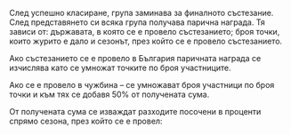 След успешно класиране, група заминава за финалното състезание. След представянето си всяка група
получава парична награда. Тя зависи от: държавата, в която се е провело състезанието; броя точки, които
журито е дало и сезонът, през който се е провело състезанието. 

Ако състезанието се е провело в България паричната награда се изчислява като се умножат точките
по броя участниците.

Ако се е провело в чужбина – се умножават броя участници по броя точки и към тях се добавя 50% от
получената сума.

От получената сума се изваждат разходите посочени в проценти спрямо сезона, през който се е провел:
